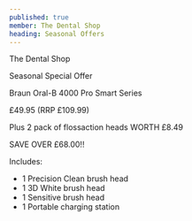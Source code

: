 ```yaml
---
published: true
member: The Dental Shop
heading: Seasonal Offers
---
```

The Dental Shop

Seasonal Special Offer

Braun Oral-B 4000 Pro Smart Series

£49.95 (RRP £109.99)

Plus 2 pack of flossaction heads WORTH £8.49

SAVE OVER £68.00!!

Includes:
- 1 Precision Clean brush head
- 1 3D White brush head
- 1 Sensitive brush head
- 1 Portable charging station
